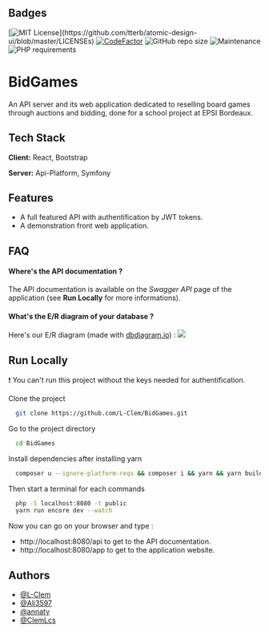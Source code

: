 
## Badges

[![MIT License](https://img.shields.io/apm/l/atomic-design-ui.svg?)](https://github.com/tterb/atomic-design-ui/blob/master/LICENSEs) 
[![CodeFactor](https://www.codefactor.io/repository/github/l-clem/bidgames/badge)](https://www.codefactor.io/repository/github/l-clem/bidgames)
![GitHub repo size](https://img.shields.io/github/repo-size/L-Clem/BidGames)
![Maintenance](https://img.shields.io/maintenance/yes/2022)
![PHP requirements](https://img.shields.io/badge/php%20version-%3D8.0.13-blue)
# BidGames

An API server and its web application dedicated to reselling board games through auctions and bidding, done for a school project at EPSI Bordeaux.


## Tech Stack

**Client:** React, Bootstrap

**Server:** Api-Platform, Symfony


## Features

- A full featured API with authentification by JWT tokens.
- A demonstration front web application.



## FAQ

#### Where's the API documentation ?

The API documentation is available on the *Swagger API* page of the application (see **Run Locally** for more informations).

#### What's the E/R diagram of your database ?

Here's our E/R diagram (made with [dbdiagram.io](https://dbdiagram.io/home)) :
![](https://i.ibb.co/znKPJjR/bidgame-2.png)


## Run Locally
❗ You can't run this project without the keys needed for authentification.

Clone the project

```bash
  git clone https://github.com/L-Clem/BidGames.git
```

Go to the project directory

```bash
  cd BidGames
```

Install dependencies after installing yarn

```bash
  composer u --ignore-platform-reqs && composer i && yarn && yarn build
```

Then start a terminal for each commands

```bash
  php -S localhost:8080 -t public
  yarn run encore dev --watch
```

Now you can go on your browser and type :
- http://localhost:8080/api to get to the API documentation.
- http://localhost:8080/app to get to the application website.
## Authors

- [@L-Clem](https://github.com/L-Clem)
- [@Ali3597](https://github.com/Ali3597)
- [@annaty](https://github.com/annaty)
- [@ClemLcs](https://github.com/ClemLcs)

